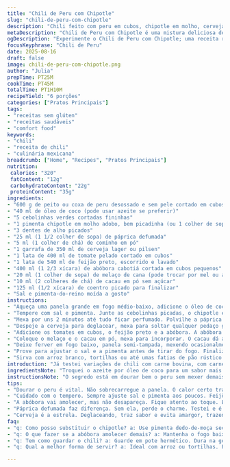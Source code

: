 ```yaml
---
title: "Chili de Peru com Chipotle"
slug: "chili-de-peru-com-chipotle"
description: "Chili feito com peru em cubos, chipotle em molho, cerveja clara e uma mistura de especiarias que incluem cacau e melaço. Abóbora butternut substitui parte tradicional de feijão para dar textura e sabor adocicado. Cozido lentamente até a abóbora amaciar e os sabores se fundirem, finalizado com coentro fresco para equilibrar o prato. Uma opção sem glúten, lactose, ovos e nozes, que brinca com sabores defumados e picantes, ideal para refeições reconfortantes e nutritivas."
metaDescription: "Chili de Peru com Chipotle é uma mistura deliciosa de sabores, ideal para aquecer suas refeições com um toque brasileiro"
ogDescription: "Experimente o Chili de Peru com Chipotle; uma receita rica em sabor que combina ingredientes simples em uma explosão de texturas"
focusKeyphrase: "Chili de Peru"
date: 2025-08-16
draft: false
image: chili-de-peru-com-chipotle.png
author: "Julia"
prepTime: PT25M
cookTime: PT45M
totalTime: PT1H10M
recipeYield: "6 porções"
categories: ["Pratos Principais"]
tags:
- "receitas sem glúten"
- "receitas saudáveis"
- "comfort food"
keywords:
- "chili"
- "receita de chili"
- "culinária mexicana"
breadcrumb: ["Home", "Recipes", "Pratos Principais"]
nutrition: 
 calories: "320"
 fatContent: "12g"
 carbohydrateContent: "22g"
 proteinContent: "35g"
ingredients:
- "600 g de peito ou coxa de peru desossado e sem pele cortado em cubos"
- "40 ml de óleo de coco (pode usar azeite se preferir)"
- "5 cebolinhas verdes cortadas fininhas"
- "1 pimenta chipotle em molho adobo, bem picadinha (ou 1 colher de sopa de molho chipotle na falta)"
- "3 dentes de alho picados"
- "25 ml (1 1/2 colher de sopa) de páprica defumada"
- "5 ml (1 colher de chá) de cominho em pó"
- "1 garrafa de 350 ml de cerveja lager ou pilsen"
- "1 lata de 400 ml de tomate pelado cortado em cubos"
- "1 lata de 540 ml de feijão preto, escorrido e lavado"
- "400 ml (1 2/3 xícara) de abóbora cabotiá cortada em cubos pequenos"
- "20 ml (1 colher de sopa) de melaço de cana (pode trocar por mel ou açúcar mascavo)"
- "10 ml (2 colheres de chá) de cacau em pó sem açúcar"
- "125 ml (1/2 xícara) de coentro picado para finalizar"
- "Sal e pimenta-do-reino moída a gosto"
instructions:
- "Aqueça uma panela grande em fogo médio-baixo, adicione o óleo de coco. Assim que estiver quente, coloque os cubos de peru para dourar. Importante não lotar a panela, cuide para ficarem bem douradinhos, selam a proteína e dão sabor."
- "Tempere com sal e pimenta. Junte as cebolinhas picadas, o chipotle e o alho. O cheiro da pimenta chipotle solta aquele aroma defumado delicioso, não pule essa etapa."
- "Mexa por uns 2 minutos até tudo ficar perfumado. Polvilhe a páprica defumada e o cominho, mexa mais um minuto. Vá sentindo esse aroma picante e terroso que vai daí só cresce."
- "Despeje a cerveja para deglacear, mexa para soltar qualquer pedaço grudado na panela. Aqui é importante esperar a cerveja ferver para evaporar o álcool e concentrar o sabor, uns 3 minutos."
- "Adicione os tomates em cubos, o feijão preto e a abóbora. A abóbora vai cozinhar junto e adoçar suavemente o chili, traga equilíbrio ao picante do chipotle."
- "Coloque o melaço e o cacau em pó, mexa para incorporar. O cacau dá aquela profundidade, quase nem parece adicionado, mas faz diferença."
- "Deixe ferver em fogo baixo, panela semi-tampada, mexendo ocasionalmente. Cozinhe até a abóbora ficar macia, mas não desmanchando, uns 35-40 minutos. O caldo deve engrossar e ganhar consistência."
- "Prove para ajustar o sal e a pimenta antes de tirar do fogo. Finalize com coentro fresco picado, que traz frescor e um toque herbal que corta a gordura natural do peru."
- "Sirva com arroz branco, tortilhas ou até umas fatias de pão rústico para aproveitar bem o molho."
introduction: "Já testei variações de chili com carne bovina, com carne suína, mas algo me atraiu em usar peito de peru. Carne branca, magra, que segura bem a receita quando combinada com o chipotle, que empresta aquele toque defumado, cozinha junto e ganha sabor. Usar abóbora cabotiá no lugar da tradicional abóbora butternut foi uma oportunidade que surgiu no mercado local, além disso, o melaço trouxe uma doçura mais autêntica brasileira, diferente daquele açúcar mascavo comum. Sempre achei que o chili merecia uma camada a mais de sabores e texturas. Cozinhar com cerveja e cacau parece estranho até ouvir o aroma no dia seguinte. A mistura de notas terrosas, a acidez do tomate e o dulçor da abóbora cria um contraste gostoso para dias mais frescos."
ingredientsNote: "Troquei o azeite por óleo de coco para um sabor mais neutro e sutilmente adocicado, que casa bem com o chipotle. A páprica defumada é fundamental para o corpo do prato; sem ela, perde muito. Substituir abóbora butternut por cabotiá funciona bem e é mais fácil de achar em algumas regiões do Brasil. Caso não tenha chipotle em molho adobo, use pimenta dedo-de-moça seca, que é bem apimentada, mas perca o defumado; neste caso, acrescente uma pitada de páprica defumada além da seca para tentar suprir. Melaço é a alma adocicada e não muito doce; se usar mel, diminua para não ficar enjoativo."
instructionsNote: "O segredo está em dourar bem o peru sem mexer demais para formar crostinhas que agregam sabor. Deglacear com cerveja solta os caramelos grudados no fundo, o que evita sabores amargos. Cozinhar em fogo baixo e mexer com cuidado para não desfazer a abóbora; ela deve amolecer e quase se desmanchar, liberando naturalidade para o caldo. Tempere sempre aos poucos, porque o feijão e o tomate podem conter sal de forma imprevisível. Finalizar com coentro fresco é para equilibrar aquele dulçor, além de refrescar o prato. Na hora de servir, aqueça bem para reativar aromas antes de distribuir nos pratos."
tips:
- "Dourar o peru é vital. Não sobrecarregue a panela. O calor certo traz aquele sabor. Cubos bem dourados ganham crocância. Essa crosta dá um toque especial."
- "Cuidado com o tempero. Sempre ajuste sal e pimenta aos poucos. Feijões e tomates já têm sal. Teste antes de adicionar mais. Preste atenção na mistura."
- "A abóbora vai amolecer, mas não desapareça. Fique atento ao toque. Essa textura cria um contraste incrível. Mexa devagar para não desmanchar os pedaços."
- "Páprica defumada faz diferença. Sem ela, perde o charme. Testei e é verdade. Invista nessa especiaria para um sabor autêntico. Ela traz profundidade ao prato."
- "Cerveja é a estrela. Deglaceando, traz sabor e evita amargor, trazendo aromas. Isso faz diferença no resultado. Sinta o cheiro do álcool evaporando e só deixar o sabor."
faq:
- "q: Como posso substituir o chipotle? a: Use pimenta dedo-de-moça seca, mas perde o defumado. Combinando especiarias é alternativa. Adicione páprica defumada para ajudar."
- "q: O que fazer se a abóbora amolecer demais? a: Mantenha o fogo baixo e mexa devagar. Se desmanchar, a textura é perdida. Reforce o sabor com mais feijão."
- "q: Tem como guardar o chili? a: Guarde em pote hermético. Dura na geladeira por até 5 dias. Pode congelar também. Retire a porção e descongele bem na hora de usar."
- "q: Qual a melhor forma de servir? a: Ideal com arroz ou tortilhas. Fatias de pão rústico também. O molho precisa ser aproveitado. Monte pratos bonitos."

---
```

